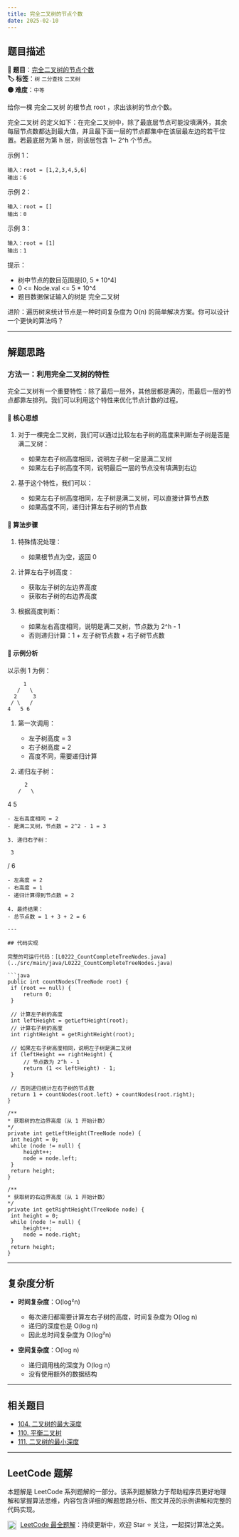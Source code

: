 ```yaml
---
title: 完全二叉树的节点个数
date: 2025-02-10
---
```


## 题目描述

**🔗 题目**：[完全二叉树的节点个数](https://leetcode.cn/problems/count-complete-tree-nodes/)  
**🏷️ 标签**：`树` `二分查找` `二叉树`  
**🟡 难度**：`中等`  

给你一棵 完全二叉树 的根节点 root ，求出该树的节点个数。

完全二叉树 的定义如下：在完全二叉树中，除了最底层节点可能没填满外，其余每层节点数都达到最大值，并且最下面一层的节点都集中在该层最左边的若干位置。若最底层为第 h 层，则该层包含 1~ 2^h 个节点。

示例 1：
```
输入：root = [1,2,3,4,5,6]
输出：6
```

示例 2：
```
输入：root = []
输出：0
```

示例 3：
```
输入：root = [1]
输出：1
```

提示：
- 树中节点的数目范围是[0, 5 * 10^4]
- 0 <= Node.val <= 5 * 10^4
- 题目数据保证输入的树是 完全二叉树

进阶：遍历树来统计节点是一种时间复杂度为 O(n) 的简单解决方案。你可以设计一个更快的算法吗？

---

## 解题思路

### 方法一：利用完全二叉树的特性

完全二叉树有一个重要特性：除了最后一层外，其他层都是满的，而最后一层的节点都靠左排列。我们可以利用这个特性来优化节点计数的过程。

#### 📝 核心思想

1. 对于一棵完全二叉树，我们可以通过比较左右子树的高度来判断左子树是否是满二叉树：
   - 如果左右子树高度相同，说明左子树一定是满二叉树
   - 如果左右子树高度不同，说明最后一层的节点没有填满到右边

2. 基于这个特性，我们可以：
   - 如果左右子树高度相同，左子树是满二叉树，可以直接计算节点数
   - 如果高度不同，递归计算左右子树的节点数

#### 🔢 算法步骤

1. 特殊情况处理：
   - 如果根节点为空，返回 0

2. 计算左右子树高度：
   - 获取左子树的左边界高度
   - 获取右子树的右边界高度

3. 根据高度判断：
   - 如果左右高度相同，说明是满二叉树，节点数为 2^h - 1
   - 否则递归计算：1 + 左子树节点数 + 右子树节点数

#### 🧩 示例分析

以示例 1 为例：
```
     1
   /   \
  2     3
 / \   /
4   5 6
```

1. 第一次调用：
   - 左子树高度 = 3
   - 右子树高度 = 2
   - 高度不同，需要递归计算

2. 递归左子树：
   ```
     2
   /   \
  4     5
   ```
   - 左右高度相同 = 2
   - 是满二叉树，节点数 = 2^2 - 1 = 3

3. 递归右子树：
   ```
     3
   /
  6
   ```
   - 左高度 = 2
   - 右高度 = 1
   - 递归计算得到节点数 = 2

4. 最终结果：
   - 总节点数 = 1 + 3 + 2 = 6

---

## 代码实现

完整的可运行代码：[L0222_CountCompleteTreeNodes.java](../src/main/java/L0222_CountCompleteTreeNodes.java)

```java
public int countNodes(TreeNode root) {
    if (root == null) {
        return 0;
    }
    
    // 计算左子树的高度
    int leftHeight = getLeftHeight(root);
    // 计算右子树的高度
    int rightHeight = getRightHeight(root);
    
    // 如果左右子树高度相同，说明左子树是满二叉树
    if (leftHeight == rightHeight) {
        // 节点数为 2^h - 1
        return (1 << leftHeight) - 1;
    }
    
    // 否则递归统计左右子树的节点数
    return 1 + countNodes(root.left) + countNodes(root.right);
}

/**
 * 获取树的左边界高度（从 1 开始计数）
 */
private int getLeftHeight(TreeNode node) {
    int height = 0;
    while (node != null) {
        height++;
        node = node.left;
    }
    return height;
}

/**
 * 获取树的右边界高度（从 1 开始计数）
 */
private int getRightHeight(TreeNode node) {
    int height = 0;
    while (node != null) {
        height++;
        node = node.right;
    }
    return height;
}
```

---

## 复杂度分析

- **时间复杂度**：O(log²n)
  - 每次递归都需要计算左右子树的高度，时间复杂度为 O(log n)
  - 递归的深度也是 O(log n)
  - 因此总时间复杂度为 O(log²n)

- **空间复杂度**：O(log n)
  - 递归调用栈的深度为 O(log n)
  - 没有使用额外的数据结构

---

## 相关题目

- [104. 二叉树的最大深度](https://leetcode.cn/problems/maximum-depth-of-binary-tree/)
- [110. 平衡二叉树](https://leetcode.cn/problems/balanced-binary-tree/)
- [111. 二叉树的最小深度](https://leetcode.cn/problems/minimum-depth-of-binary-tree/)

---

## LeetCode 题解

本题解是 LeetCode 系列题解的一部分。该系列题解致力于帮助程序员更好地理解和掌握算法思维，内容包含详细的解题思路分析、图文并茂的示例讲解和完整的代码实现。

<img src="https://github.githubassets.com/images/modules/logos_page/GitHub-Mark.png" alt="GitHub" width="20" style="vertical-align: middle; margin-right: 5px"> [LeetCode 最全题解](https://github.com/LjyYano/LeetCode)：持续更新中，欢迎 Star ⭐️ 关注，一起探讨算法之美。 